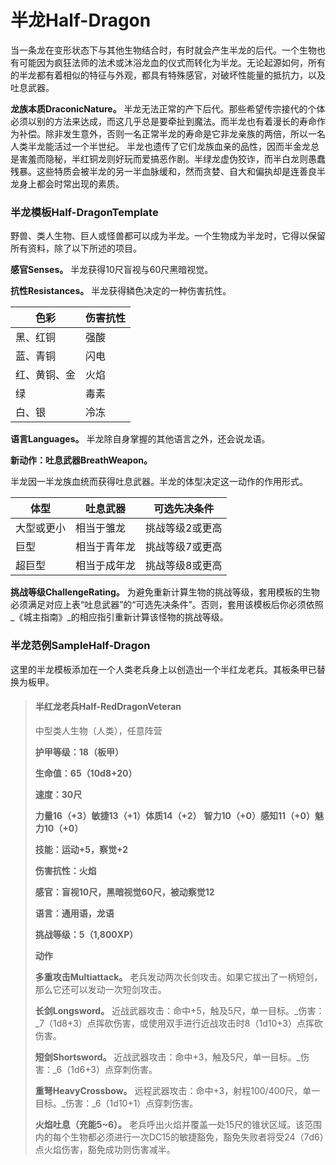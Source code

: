 # 半龙Half-Dragon

当一条龙在变形状态下与其他生物结合时，有时就会产生半龙的后代。一个生物也有可能因为疯狂法师的法术或沐浴龙血的仪式而转化为半龙。无论起源如何，所有的半龙都有着相似的特征与外观，都具有特殊感官，对破坏性能量的抵抗力，以及吐息武器。

**龙族本质DraconicNature。** 半龙无法正常的产下后代。那些希望传宗接代的个体必须以别的方法来达成，而这几乎总是要牵扯到魔法。而半龙也有着漫长的寿命作为补偿。除非发生意外，否则一名正常半龙的寿命是它非龙亲族的两倍，所以一名人类半龙能活过一个半世纪。
半龙也遗传了它们龙族血亲的品性，因而半金龙总是害羞而隐秘，半红铜龙则好玩而爱搞恶作剧。半绿龙虚伪狡诈，而半白龙则愚蠢残暴。这些特质会被半龙的另一半血脉缓和，然而贪婪、自大和偏执却是连善良半龙身上都会时常出现的素质。

### **半龙模板Half-DragonTemplate**

野兽、类人生物、巨人或怪兽都可以成为半龙。一个生物成为半龙时，它得以保留所有资料，除了以下所述的项目。

**感官Senses。** 半龙获得10尺盲视与60尺黑暗视觉。

**抗性Resistances。** 半龙获得鳞色决定的一种伤害抗性。

|**色彩**|**伤害抗性**|
|------|--------|
|黑、红铜|强酸|
|蓝、青铜|闪电|
|红、黄铜、金|火焰|
|绿|毒素|
|白、银|冷冻|

**语言Languages。** 半龙除自身掌握的其他语言之外，还会说龙语。

**新动作：吐息武器BreathWeapon。** 

半龙因一半龙族血统而获得吐息武器。半龙的体型决定这一动作的作用形式。

|**体型**|**吐息武器**|**可选先决条件**|
|------|--------|----------|
|大型或更小|相当于雏龙|挑战等级2或更高|
|巨型|相当于青年龙|挑战等级7或更高|
|超巨型|相当于成年龙|挑战等级8或更高|

**挑战等级ChallengeRating。** 为避免重新计算生物的挑战等级，套用模板的生物必须满足对应上表“吐息武器”的“可选先决条件”。否则，套用该模板后你必须依照_《城主指南》_的相应指引重新计算该怪物的挑战等级。

### **半龙范例SampleHalf-Dragon**

这里的半龙模板添加在一个人类老兵身上以创造出一个半红龙老兵。其板条甲已替换为板甲。

> #### 半红龙老兵Half-RedDragonVeteran
>
> 中型类人生物（人类），任意阵营
>
> **护甲等级：18（板甲）**
>
> **生命值：65（10d8+20）**
>
> **速度：30尺**
>
> **力量16（+3）敏捷13（+1）体质14（+2）**
> **智力10（+0）感知11（+0）魅力10（+0）**
>
> **技能：运动+5，察觉+2**
>
> **伤害抗性：火焰**
>
> **感官：盲视10尺，黑暗视觉60尺，被动察觉12**
>
> **语言：通用语，龙语**
>
> **挑战等级：5（1,800XP）**
>
> **动作**
>
> **多重攻击Multiattack。** 老兵发动两次长剑攻击。如果它拔出了一柄短剑，那么它还可以发动一次短剑攻击。
>
> **长剑Longsword。** 近战武器攻击：命中+5，触及5尺，单一目标。_伤害：_7（1d8+3）点挥砍伤害，或使用双手进行近战攻击时8（1d10+3）点挥砍伤害。
>
> **短剑Shortsword。** 近战武器攻击：命中+3，触及5尺，单一目标。_伤害：_6（1d6+3）点穿刺伤害。
>
> **重弩HeavyCrossbow。** 远程武器攻击：命中+3，射程100/400尺，单一目标。_伤害：_6（1d10+1）点穿刺伤害。
>
> **火焰吐息（充能5~6）。** 老兵呼出火焰并覆盖一处15尺的锥状区域。该范围内的每个生物都必须进行一次DC15的敏捷豁免，豁免失败者将受24（7d6）点火焰伤害，豁免成功则伤害减半。
